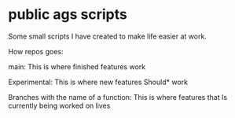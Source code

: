 # public ags scripts

Some small scripts I have created to make life easier at work.



How repos goes: 



main: This is where finished features work

Experimental: This is where new features Should\* work

Branches with the name of a function: This is where features that Is currently being worked on lives

